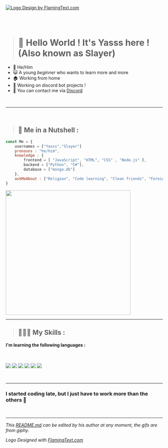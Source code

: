 <a target="_top" href="https://flamingtext.com/" ><img src="https://blog.flamingtext.com/blog/2021/04/26/flamingtext_com_1619427669_1009711738.png" alt="Logo Design by FlamingText.com" title="Logo Design by FlamingText.com"></a>
<br/>

<br>
<br />

> # 👋 **Hello World ! It's Yasss here !** (Also known as Slayer)

- 🕺   He/Him
- 😺  A young _beginner_ who wants to learn more and more
- 🏠  Working from home
- 🚀  Working on discord bot projects !
- 📣  You can contact me via [Discord](https://dsc.bio/yasss)

<br />

---
<br />

> ## 🤡 Me in a Nutshell :

```js
const Me = {
    usernames = ["Yasss","Slayer"]
    pronouns : "he/him",
    knowledge : {
        frontend = [ "JavaScript", "HTML", "CSS" , "Node.js" ],
        backend = ["Python", "C#"],
        database = ["mongo.db"]
    },
    askMeAbout : ["Religion", "Code learning", "Clean friends", "Foreign languages", "SkateBoard", "Science", "Cats 🐱"]
}
```    
<img src="https://media.giphy.com/media/MKSMnH8e8S6QlY32e6/giphy.gif" width="400px">
<br />

***
> ## 👨🏻‍💻 My Skills :

#### I'm learning the following languages :

<br />

<img src="https://img.shields.io/badge/JavaScript-yellow?logo=JavaScript">  <img src="https://img.shields.io/badge/Python-green?logo=Python">  <img src="https://img.shields.io/badge/HTML-orange?logo=HTML5">  <img src="https://img.shields.io/badge/CSS-blue?logo=CSS3"> <img src="https://img.shields.io/badge/Csharp-red?logo=csharp"> <img src="https://img.shields.io/badge/MongoDB-green?logo=mongodb"> 

<br />

---

### I started coding late, but I just have to work more than the others 🤩

<br />

***

_This [README.md](https://github.com/0x5961737373/0x5961737373 "Yasss presentation") can be edited by his author at any moment, the gifs are from giphy._

_Logo Designed with <a href="https://flamingtext.com/" >FlamingText.com</a>_
